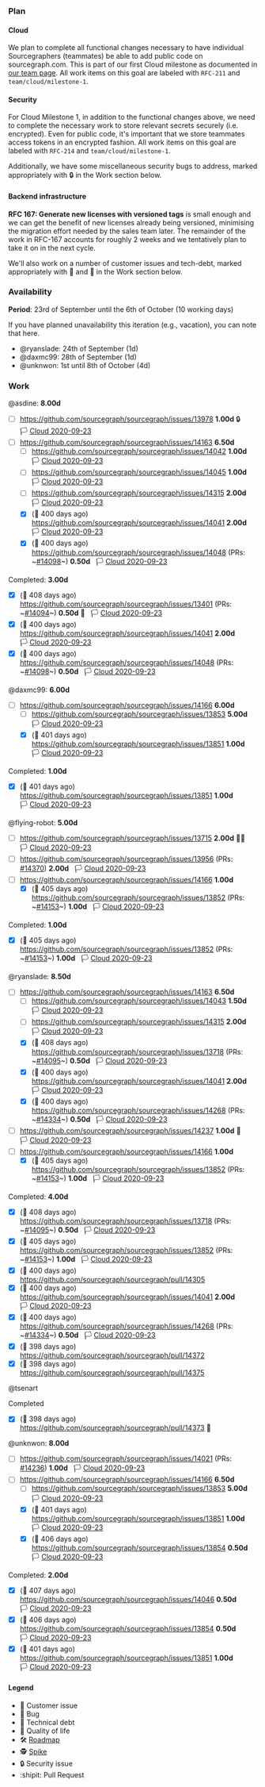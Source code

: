 ### Plan

#### Cloud

We plan to complete all functional changes necessary to have individual Sourcegraphers (teammates) be able to add public code on sourcegraph.com. This is part of our first Cloud milestone as documented in [our team page](https://about.sourcegraph.com/handbook/engineering/cloud). All work items on this goal are labeled with `RFC-211` and `team/cloud/milestone-1`.

#### Security

For Cloud Milestone 1, in addition to the functional changes above, we need to complete the necessary work to store relevant secrets securely (i.e. encrypted). Even for public code, it's important that we store teammates access tokens in an encrypted fashion. All work items on this goal are labeled with `RFC-214` and `team/cloud/milestone-1`.

Additionally, we have some miscellaneous security bugs to address, marked appropriately with 🔒 in the Work section below.

#### Backend infrastructure

**RFC 167: Generate new licenses with versioned tags** is small enough and we can get the benefit of new licenses already being versioned, minimising the migration effort needed by the sales team later. The remainder of the work in RFC-167 accounts for roughly 2 weeks and we tentatively plan to take it on in the next cycle.

We'll also work on a number of customer issues and tech-debt, marked appropriately with 👩  and 🧶 in the Work section below.

### Availability

**Period**: 23rd of September until the 6th of October (10 working days)

If you have planned unavailability this iteration (e.g., vacation), you can note that here.

- @ryanslade: 24th of September (1d) 
- @daxmc99: 28th of September (1d)
- @unknwon: 1st until 8th of October (4d)

### Work

<!-- BEGIN WORK -->
<!-- BEGIN ASSIGNEE: asdine -->
@asdine: __8.00d__

- [ ] https://github.com/sourcegraph/sourcegraph/issues/13978  __1.00d__ 🔒   🏳️ [Cloud 2020-09-23](https://github.com/sourcegraph/sourcegraph/milestones/0)
- [ ] https://github.com/sourcegraph/sourcegraph/issues/14163  __6.50d__
  - [ ] https://github.com/sourcegraph/sourcegraph/issues/14042  __1.00d__   🏳️ [Cloud 2020-09-23](https://github.com/sourcegraph/sourcegraph/milestones/0)
  - [ ] https://github.com/sourcegraph/sourcegraph/issues/14045  __1.00d__   🏳️ [Cloud 2020-09-23](https://github.com/sourcegraph/sourcegraph/milestones/0)
  - [ ] https://github.com/sourcegraph/sourcegraph/issues/14315  __2.00d__   🏳️ [Cloud 2020-09-23](https://github.com/sourcegraph/sourcegraph/milestones/0)
  - [x] (🏁 400 days ago) https://github.com/sourcegraph/sourcegraph/issues/14041  __2.00d__   🏳️ [Cloud 2020-09-23](https://github.com/sourcegraph/sourcegraph/milestones/0)
  - [x] (🏁 400 days ago) https://github.com/sourcegraph/sourcegraph/issues/14048 (PRs: ~[#14098](https://github.com/sourcegraph/sourcegraph/pull/14098)~) __0.50d__   🏳️ [Cloud 2020-09-23](https://github.com/sourcegraph/sourcegraph/milestones/0)

Completed: __3.00d__
- [x] (🏁 408 days ago) https://github.com/sourcegraph/sourcegraph/issues/13401 (PRs: ~[#14094](https://github.com/sourcegraph/sourcegraph/pull/14094)~) __0.50d__ 🧶   🏳️ [Cloud 2020-09-23](https://github.com/sourcegraph/sourcegraph/milestones/0)
- [x] (🏁 400 days ago) https://github.com/sourcegraph/sourcegraph/issues/14041  __2.00d__   🏳️ [Cloud 2020-09-23](https://github.com/sourcegraph/sourcegraph/milestones/0)
- [x] (🏁 400 days ago) https://github.com/sourcegraph/sourcegraph/issues/14048 (PRs: ~[#14098](https://github.com/sourcegraph/sourcegraph/pull/14098)~) __0.50d__   🏳️ [Cloud 2020-09-23](https://github.com/sourcegraph/sourcegraph/milestones/0)
<!-- END ASSIGNEE -->

<!-- BEGIN ASSIGNEE: daxmc99 -->
@daxmc99: __6.00d__

- [ ] https://github.com/sourcegraph/sourcegraph/issues/14166  __6.00d__
  - [ ] https://github.com/sourcegraph/sourcegraph/issues/13853  __5.00d__   🏳️ [Cloud 2020-09-23](https://github.com/sourcegraph/sourcegraph/milestones/0)
  - [x] (🏁 401 days ago) https://github.com/sourcegraph/sourcegraph/issues/13851  __1.00d__   🏳️ [Cloud 2020-09-23](https://github.com/sourcegraph/sourcegraph/milestones/0)

Completed: __1.00d__
- [x] (🏁 401 days ago) https://github.com/sourcegraph/sourcegraph/issues/13851  __1.00d__   🏳️ [Cloud 2020-09-23](https://github.com/sourcegraph/sourcegraph/milestones/0)
<!-- END ASSIGNEE -->

<!-- BEGIN ASSIGNEE: flying-robot -->
@flying-robot: __5.00d__

- [ ] https://github.com/sourcegraph/sourcegraph/issues/13715  __2.00d__ 👩🧶   🏳️ [Cloud 2020-09-23](https://github.com/sourcegraph/sourcegraph/milestones/0)
- [ ] https://github.com/sourcegraph/sourcegraph/issues/13956 (PRs: [#14370](https://github.com/sourcegraph/sourcegraph/pull/14370)) __2.00d__   🏳️ [Cloud 2020-09-23](https://github.com/sourcegraph/sourcegraph/milestones/0)
- [ ] https://github.com/sourcegraph/sourcegraph/issues/14166  __1.00d__
  - [x] (🏁 405 days ago) https://github.com/sourcegraph/sourcegraph/issues/13852 (PRs: ~[#14153](https://github.com/sourcegraph/sourcegraph/pull/14153)~) __1.00d__   🏳️ [Cloud 2020-09-23](https://github.com/sourcegraph/sourcegraph/milestones/0)

Completed: __1.00d__
- [x] (🏁 405 days ago) https://github.com/sourcegraph/sourcegraph/issues/13852 (PRs: ~[#14153](https://github.com/sourcegraph/sourcegraph/pull/14153)~) __1.00d__   🏳️ [Cloud 2020-09-23](https://github.com/sourcegraph/sourcegraph/milestones/0)
<!-- END ASSIGNEE -->

<!-- BEGIN ASSIGNEE: ryanslade -->
@ryanslade: __8.50d__

- [ ] https://github.com/sourcegraph/sourcegraph/issues/14163  __6.50d__
  - [ ] https://github.com/sourcegraph/sourcegraph/issues/14043  __1.50d__   🏳️ [Cloud 2020-09-23](https://github.com/sourcegraph/sourcegraph/milestones/0)
  - [ ] https://github.com/sourcegraph/sourcegraph/issues/14315  __2.00d__   🏳️ [Cloud 2020-09-23](https://github.com/sourcegraph/sourcegraph/milestones/0)
  - [x] (🏁 408 days ago) https://github.com/sourcegraph/sourcegraph/issues/13718 (PRs: ~[#14095](https://github.com/sourcegraph/sourcegraph/pull/14095)~) __0.50d__   🏳️ [Cloud 2020-09-23](https://github.com/sourcegraph/sourcegraph/milestones/0)
  - [x] (🏁 400 days ago) https://github.com/sourcegraph/sourcegraph/issues/14041  __2.00d__   🏳️ [Cloud 2020-09-23](https://github.com/sourcegraph/sourcegraph/milestones/0)
  - [x] (🏁 400 days ago) https://github.com/sourcegraph/sourcegraph/issues/14268 (PRs: ~[#14334](https://github.com/sourcegraph/sourcegraph/pull/14334)~) __0.50d__   🏳️ [Cloud 2020-09-23](https://github.com/sourcegraph/sourcegraph/milestones/0)
- [ ] https://github.com/sourcegraph/sourcegraph/issues/14237  __1.00d__ 👩   🏳️ [Cloud 2020-09-23](https://github.com/sourcegraph/sourcegraph/milestones/0)
- [ ] https://github.com/sourcegraph/sourcegraph/issues/14166  __1.00d__
  - [x] (🏁 405 days ago) https://github.com/sourcegraph/sourcegraph/issues/13852 (PRs: ~[#14153](https://github.com/sourcegraph/sourcegraph/pull/14153)~) __1.00d__   🏳️ [Cloud 2020-09-23](https://github.com/sourcegraph/sourcegraph/milestones/0)

Completed: __4.00d__
- [x] (🏁 408 days ago) https://github.com/sourcegraph/sourcegraph/issues/13718 (PRs: ~[#14095](https://github.com/sourcegraph/sourcegraph/pull/14095)~) __0.50d__   🏳️ [Cloud 2020-09-23](https://github.com/sourcegraph/sourcegraph/milestones/0)
- [x] (🏁 405 days ago) https://github.com/sourcegraph/sourcegraph/issues/13852 (PRs: ~[#14153](https://github.com/sourcegraph/sourcegraph/pull/14153)~) __1.00d__   🏳️ [Cloud 2020-09-23](https://github.com/sourcegraph/sourcegraph/milestones/0)
- [x] (🏁 400 days ago) https://github.com/sourcegraph/sourcegraph/pull/14305 
- [x] (🏁 400 days ago) https://github.com/sourcegraph/sourcegraph/issues/14041  __2.00d__   🏳️ [Cloud 2020-09-23](https://github.com/sourcegraph/sourcegraph/milestones/0)
- [x] (🏁 400 days ago) https://github.com/sourcegraph/sourcegraph/issues/14268 (PRs: ~[#14334](https://github.com/sourcegraph/sourcegraph/pull/14334)~) __0.50d__   🏳️ [Cloud 2020-09-23](https://github.com/sourcegraph/sourcegraph/milestones/0)
- [x] (🏁 398 days ago) https://github.com/sourcegraph/sourcegraph/pull/14372 
- [x] (🏁 398 days ago) https://github.com/sourcegraph/sourcegraph/pull/14375 
<!-- END ASSIGNEE -->

<!-- BEGIN ASSIGNEE: tsenart -->
@tsenart


Completed
- [x] (🏁 398 days ago) https://github.com/sourcegraph/sourcegraph/pull/14373 🐛
<!-- END ASSIGNEE -->

<!-- BEGIN ASSIGNEE: unknwon -->
@unknwon: __8.00d__

- [ ] https://github.com/sourcegraph/sourcegraph/issues/14021 (PRs: [#14236](https://github.com/sourcegraph/sourcegraph/pull/14236)) __1.00d__   🏳️ [Cloud 2020-09-23](https://github.com/sourcegraph/sourcegraph/milestones/0)
- [ ] https://github.com/sourcegraph/sourcegraph/issues/14166  __6.50d__
  - [ ] https://github.com/sourcegraph/sourcegraph/issues/13853  __5.00d__   🏳️ [Cloud 2020-09-23](https://github.com/sourcegraph/sourcegraph/milestones/0)
  - [x] (🏁 401 days ago) https://github.com/sourcegraph/sourcegraph/issues/13851  __1.00d__   🏳️ [Cloud 2020-09-23](https://github.com/sourcegraph/sourcegraph/milestones/0)
  - [x] (🏁 406 days ago) https://github.com/sourcegraph/sourcegraph/issues/13854  __0.50d__   🏳️ [Cloud 2020-09-23](https://github.com/sourcegraph/sourcegraph/milestones/0)

Completed: __2.00d__
- [x] (🏁 407 days ago) https://github.com/sourcegraph/sourcegraph/issues/14046  __0.50d__   🏳️ [Cloud 2020-09-23](https://github.com/sourcegraph/sourcegraph/milestones/0)
- [x] (🏁 406 days ago) https://github.com/sourcegraph/sourcegraph/issues/13854  __0.50d__   🏳️ [Cloud 2020-09-23](https://github.com/sourcegraph/sourcegraph/milestones/0)
- [x] (🏁 401 days ago) https://github.com/sourcegraph/sourcegraph/issues/13851  __1.00d__   🏳️ [Cloud 2020-09-23](https://github.com/sourcegraph/sourcegraph/milestones/0)
<!-- END ASSIGNEE -->
<!-- END WORK -->

#### Legend

- 👩 Customer issue
- 🐛 Bug
- 🧶 Technical debt
- 🎩 Quality of life
- 🛠️ [Roadmap](https://docs.google.com/document/d/1cBsE9801DcBF9chZyMnxRdolqM_1c2pPyGQz15QAvYI/edit#heading=h.5nwl5fv52ess)
- 🕵️ [Spike](https://en.wikipedia.org/wiki/Spike_(software_development))
- 🔒 Security issue
- :shipit: Pull Request
